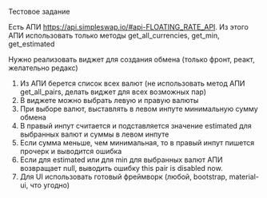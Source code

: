 Тестовое задание

Есть АПИ https://api.simpleswap.io/#api-FLOATING_RATE_API.
Из этого АПИ использовать только методы get_all_currencies, get_min, get_estimated

Нужно реализовать виджет для создания обмена (только фронт, реакт, желательно редакс)
1. Из АПИ берется список всех валют (не использовать метод АПИ get_all_pairs, делать виджет для всех возможных пар)
2. В виджете можно выбрать левую и правую валюты
3. При выборе валют, выставлять в левом инпуте минимальную сумму обмена
4. В правый инпут считается и подставляется значение estimated для выбранных валют и суммы в левом инпуте
5. Если сумма меньше, чем минимальная, то в правый инпут пишется прочерк и выводится ошибка
6. Если для estimated или для min для выбранных валют АПИ возвращает null, выводить ошибку this pair is disabled now.
7. Для UI использовать готовый фреймворк (любой, bootstrap, material-ui, что угодно)